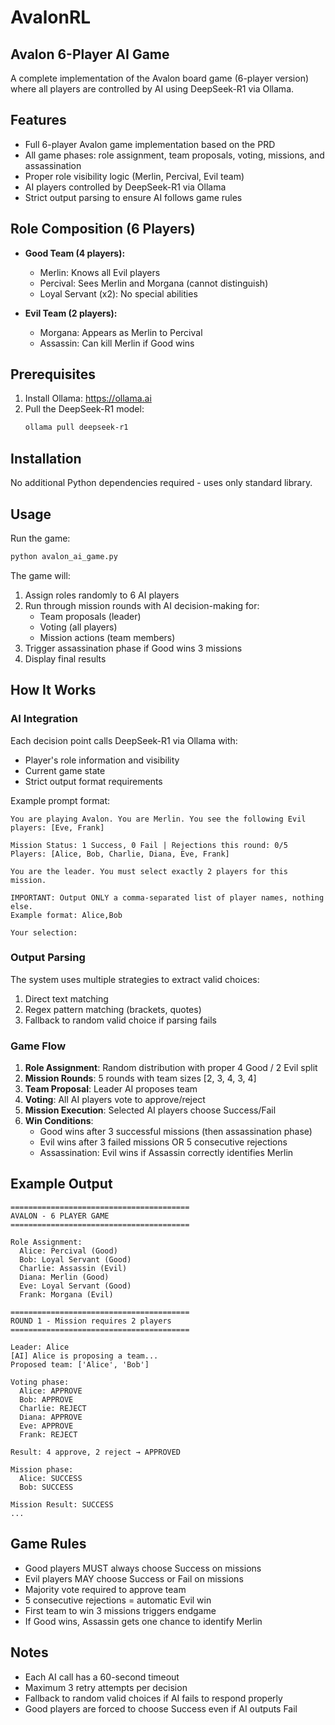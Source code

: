 # AvalonRL

## Avalon 6-Player AI Game

A complete implementation of the Avalon board game (6-player version) where all players are controlled by AI using DeepSeek-R1 via Ollama.

## Features

- Full 6-player Avalon game implementation based on the PRD
- All game phases: role assignment, team proposals, voting, missions, and assassination
- Proper role visibility logic (Merlin, Percival, Evil team)
- AI players controlled by DeepSeek-R1 via Ollama
- Strict output parsing to ensure AI follows game rules

## Role Composition (6 Players)

- **Good Team (4 players):**
  - Merlin: Knows all Evil players
  - Percival: Sees Merlin and Morgana (cannot distinguish)
  - Loyal Servant (x2): No special abilities

- **Evil Team (2 players):**
  - Morgana: Appears as Merlin to Percival
  - Assassin: Can kill Merlin if Good wins

## Prerequisites

1. Install Ollama: https://ollama.ai
2. Pull the DeepSeek-R1 model:
   ```bash
   ollama pull deepseek-r1
   ```

## Installation

No additional Python dependencies required - uses only standard library.

## Usage

Run the game:
```bash
python avalon_ai_game.py
```

The game will:
1. Assign roles randomly to 6 AI players
2. Run through mission rounds with AI decision-making for:
   - Team proposals (leader)
   - Voting (all players)
   - Mission actions (team members)
3. Trigger assassination phase if Good wins 3 missions
4. Display final results

## How It Works

### AI Integration

Each decision point calls DeepSeek-R1 via Ollama with:
- Player's role information and visibility
- Current game state
- Strict output format requirements

Example prompt format:
```
You are playing Avalon. You are Merlin. You see the following Evil players: [Eve, Frank]

Mission Status: 1 Success, 0 Fail | Rejections this round: 0/5
Players: [Alice, Bob, Charlie, Diana, Eve, Frank]

You are the leader. You must select exactly 2 players for this mission.

IMPORTANT: Output ONLY a comma-separated list of player names, nothing else.
Example format: Alice,Bob

Your selection:
```

### Output Parsing

The system uses multiple strategies to extract valid choices:
1. Direct text matching
2. Regex pattern matching (brackets, quotes)
3. Fallback to random valid choice if parsing fails

### Game Flow

1. **Role Assignment**: Random distribution with proper 4 Good / 2 Evil split
2. **Mission Rounds**: 5 rounds with team sizes [2, 3, 4, 3, 4]
3. **Team Proposal**: Leader AI proposes team
4. **Voting**: All AI players vote to approve/reject
5. **Mission Execution**: Selected AI players choose Success/Fail
6. **Win Conditions**:
   - Good wins after 3 successful missions (then assassination phase)
   - Evil wins after 3 failed missions OR 5 consecutive rejections
   - Assassination: Evil wins if Assassin correctly identifies Merlin

## Example Output

```
========================================
AVALON - 6 PLAYER GAME
========================================

Role Assignment:
  Alice: Percival (Good)
  Bob: Loyal Servant (Good)
  Charlie: Assassin (Evil)
  Diana: Merlin (Good)
  Eve: Loyal Servant (Good)
  Frank: Morgana (Evil)

========================================
ROUND 1 - Mission requires 2 players
========================================

Leader: Alice
[AI] Alice is proposing a team...
Proposed team: ['Alice', 'Bob']

Voting phase:
  Alice: APPROVE
  Bob: APPROVE
  Charlie: REJECT
  Diana: APPROVE
  Eve: APPROVE
  Frank: REJECT

Result: 4 approve, 2 reject → APPROVED

Mission phase:
  Alice: SUCCESS
  Bob: SUCCESS

Mission Result: SUCCESS
...
```

## Game Rules

- Good players MUST always choose Success on missions
- Evil players MAY choose Success or Fail on missions
- Majority vote required to approve team
- 5 consecutive rejections = automatic Evil win
- First team to win 3 missions triggers endgame
- If Good wins, Assassin gets one chance to identify Merlin

## Notes

- Each AI call has a 60-second timeout
- Maximum 3 retry attempts per decision
- Fallback to random valid choices if AI fails to respond properly
- Good players are forced to choose Success even if AI outputs Fail
